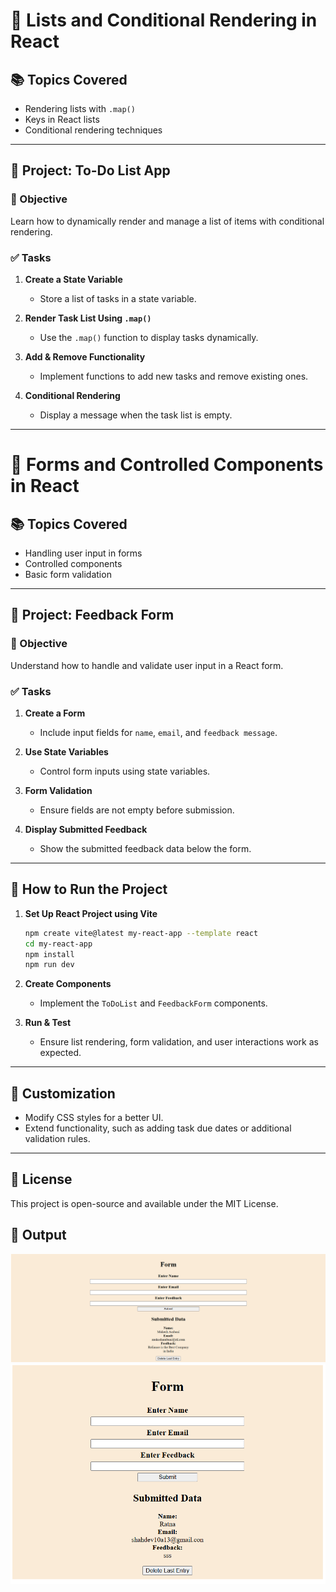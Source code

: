 # 📌 Lists and Conditional Rendering in React

## 📚 Topics Covered
- Rendering lists with `.map()`
- Keys in React lists
- Conditional rendering techniques

---

## 📝 Project: To-Do List App

### 🎯 Objective
Learn how to dynamically render and manage a list of items with conditional rendering.

### ✅ Tasks
1. **Create a State Variable**
   - Store a list of tasks in a state variable.
   
2. **Render Task List Using `.map()`**
   - Use the `.map()` function to display tasks dynamically.

3. **Add & Remove Functionality**
   - Implement functions to add new tasks and remove existing ones.

4. **Conditional Rendering**
   - Display a message when the task list is empty.

---

# 📌 Forms and Controlled Components in React

## 📚 Topics Covered
- Handling user input in forms
- Controlled components
- Basic form validation

---

## 📝 Project: Feedback Form

### 🎯 Objective
Understand how to handle and validate user input in a React form.

### ✅ Tasks
1. **Create a Form**
   - Include input fields for `name`, `email`, and `feedback message`.

2. **Use State Variables**
   - Control form inputs using state variables.

3. **Form Validation**
   - Ensure fields are not empty before submission.

4. **Display Submitted Feedback**
   - Show the submitted feedback data below the form.

---

## 🚀 How to Run the Project

1. **Set Up React Project using Vite**
   ```bash
   npm create vite@latest my-react-app --template react
   cd my-react-app
   npm install
   npm run dev
   ```

2. **Create Components**
   - Implement the `ToDoList` and `FeedbackForm` components.

3. **Run & Test**
   - Ensure list rendering, form validation, and user interactions work as expected.

---

## 🎨 Customization
- Modify CSS styles for a better UI.
- Extend functionality, such as adding task due dates or additional validation rules.

---

## 📜 License
This project is open-source and available under the MIT License.

## 📜 Output
![alt text](Form.png)
![alt text](<Screenshot 2025-03-06 160239.png>)
